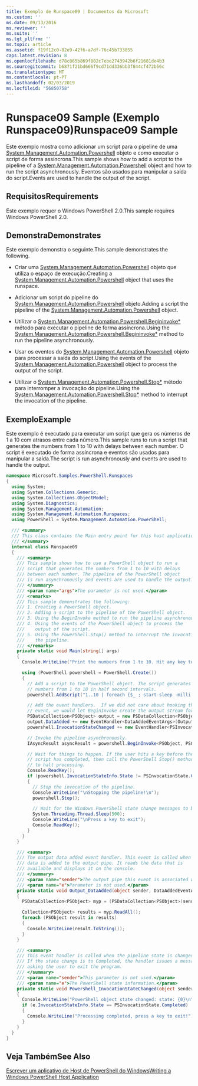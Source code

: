 ```yaml
---
title: Exemplo de Runspace09 | Documentos da Microsoft
ms.custom: ''
ms.date: 09/13/2016
ms.reviewer: ''
ms.suite: ''
ms.tgt_pltfrm: ''
ms.topic: article
ms.assetid: f19f12c0-82e9-42f6-a7df-76c45b733855
caps.latest.revision: 8
ms.openlocfilehash: d78c865b869f802c7ebe2743942b6f21681de4b3
ms.sourcegitcommit: b6871f21bd666f9cd71dd336bb3f844cf472b56c
ms.translationtype: MT
ms.contentlocale: pt-PT
ms.lasthandoff: 02/03/2019
ms.locfileid: "56850758"
---
```

# <a name="runspace09-sample"></a><span data-ttu-id="21e48-102">Runspace09 Sample (Exemplo Runspace09)</span><span class="sxs-lookup"><span data-stu-id="21e48-102">Runspace09 Sample</span></span>

<span data-ttu-id="21e48-103">Este exemplo mostra como adicionar um script para o pipeline de uma [System.Management.Automation.Powershell](/dotnet/api/system.management.automation.powershell) objeto e como executar o script de forma assíncrona.</span><span class="sxs-lookup"><span data-stu-id="21e48-103">This sample shows how to add a script to the pipeline of a [System.Management.Automation.Powershell](/dotnet/api/system.management.automation.powershell) object and how to run the script asynchronously.</span></span> <span data-ttu-id="21e48-104">Eventos são usados para manipular a saída do script.</span><span class="sxs-lookup"><span data-stu-id="21e48-104">Events are used to handle the output of the script.</span></span>

## <a name="requirements"></a><span data-ttu-id="21e48-105">Requisitos</span><span class="sxs-lookup"><span data-stu-id="21e48-105">Requirements</span></span>

<span data-ttu-id="21e48-106">Este exemplo requer o Windows PowerShell 2.0.</span><span class="sxs-lookup"><span data-stu-id="21e48-106">This sample requires Windows PowerShell 2.0.</span></span>

## <a name="demonstrates"></a><span data-ttu-id="21e48-107">Demonstra</span><span class="sxs-lookup"><span data-stu-id="21e48-107">Demonstrates</span></span>

<span data-ttu-id="21e48-108">Este exemplo demonstra o seguinte.</span><span class="sxs-lookup"><span data-stu-id="21e48-108">This sample demonstrates the following.</span></span>

- <span data-ttu-id="21e48-109">Criar uma [System.Management.Automation.Powershell](/dotnet/api/system.management.automation.powershell) objeto que utiliza o espaço de execução.</span><span class="sxs-lookup"><span data-stu-id="21e48-109">Creating a [System.Management.Automation.Powershell](/dotnet/api/system.management.automation.powershell) object that uses the runspace.</span></span>

- <span data-ttu-id="21e48-110">Adicionar um script do pipeline do [System.Management.Automation.Powershell](/dotnet/api/system.management.automation.powershell) objeto.</span><span class="sxs-lookup"><span data-stu-id="21e48-110">Adding a script the pipeline of the [System.Management.Automation.Powershell](/dotnet/api/system.management.automation.powershell) object.</span></span>

- <span data-ttu-id="21e48-111">Utilizar o [System.Management.Automation.Powershell.Begininvoke\*](/dotnet/api/System.Management.Automation.PowerShell.BeginInvoke) método para executar o pipeline de forma assíncrona.</span><span class="sxs-lookup"><span data-stu-id="21e48-111">Using the [System.Management.Automation.Powershell.Begininvoke\*](/dotnet/api/System.Management.Automation.PowerShell.BeginInvoke) method to run the pipeline asynchronously.</span></span>

- <span data-ttu-id="21e48-112">Usar os eventos do [System.Management.Automation.Powershell](/dotnet/api/system.management.automation.powershell) objeto para processar a saída do script.</span><span class="sxs-lookup"><span data-stu-id="21e48-112">Using the events of the [System.Management.Automation.Powershell](/dotnet/api/system.management.automation.powershell) object to process the output of the script.</span></span>

- <span data-ttu-id="21e48-113">Utilizar o [System.Management.Automation.Powershell.Stop\*](/dotnet/api/System.Management.Automation.PowerShell.Stop) método para interromper a invocação do pipeline.</span><span class="sxs-lookup"><span data-stu-id="21e48-113">Using the [System.Management.Automation.Powershell.Stop\*](/dotnet/api/System.Management.Automation.PowerShell.Stop) method to interrupt the invocation of the pipeline.</span></span>

## <a name="example"></a><span data-ttu-id="21e48-114">Exemplo</span><span class="sxs-lookup"><span data-stu-id="21e48-114">Example</span></span>

<span data-ttu-id="21e48-115">Este exemplo é executado para executar um script que gera os números de 1 a 10 com atrasos entre cada número.</span><span class="sxs-lookup"><span data-stu-id="21e48-115">This sample runs to run a script that generates the numbers from 1 to 10 with delays between each number.</span></span> <span data-ttu-id="21e48-116">O script é executado de forma assíncrona e eventos são usados para manipular a saída.</span><span class="sxs-lookup"><span data-stu-id="21e48-116">The script is run asynchronously and events are used to handle the output.</span></span>

```csharp
namespace Microsoft.Samples.PowerShell.Runspaces
{
  using System;
  using System.Collections.Generic;
  using System.Collections.ObjectModel;
  using System.Diagnostics;
  using System.Management.Automation;
  using System.Management.Automation.Runspaces;
  using PowerShell = System.Management.Automation.PowerShell;

  /// <summary>
  /// This class contains the Main entry point for this host application.
  /// </summary>
  internal class Runspace09
  {
    /// <summary>
    /// This sample shows how to use a PowerShell object to run a
    /// script that generates the numbers from 1 to 10 with delays
    /// between each number. The pipeline of the PowerShell object
    /// is run asynchronously and events are used to handle the output.
    /// </summary>
    /// <param name="args">The parameter is not used.</param>
    /// <remarks>
    /// This sample demonstrates the following:
    /// 1. Creating a PowerShell object.
    /// 2. Adding a script to the pipeline of the PowerShell object.
    /// 3. Using the BeginInvoke method to run the pipeline asynchronously.
    /// 4. Using the events of the PowerShell object to process the
    ///    output of the script.
    /// 5. Using the PowerShell.Stop() method to interrupt the invocation of
    ///    the pipeline.
    /// </remarks>
    private static void Main(string[] args)
    {
      Console.WriteLine("Print the numbers from 1 to 10. Hit any key to halt processing\n");

      using (PowerShell powershell = PowerShell.Create())
      {
        // Add a script to the PowerShell object. The script generates the
        // numbers from 1 to 10 in half second intervals.
        powershell.AddScript("1..10 | foreach {$_ ; start-sleep -milli 500}");

        // Add the event handlers.  If we did not care about hooking the DataAdded
        // event, we would let BeginInvoke create the output stream for us.
        PSDataCollection<PSObject> output = new PSDataCollection<PSObject>();
        output.DataAdded += new EventHandler<DataAddedEventArgs>(Output_DataAdded);
        powershell.InvocationStateChanged += new EventHandler<PSInvocationStateChangedEventArgs>(Powershell_InvocationStateChanged);

        // Invoke the pipeline asynchronously.
        IAsyncResult asyncResult = powershell.BeginInvoke<PSObject, PSObject>(null, output);

        // Wait for things to happen. If the user hits a key before the
        // script has completed, then call the PowerShell Stop() method
        // to halt processing.
        Console.ReadKey();
        if (powershell.InvocationStateInfo.State != PSInvocationState.Completed)
        {
          // Stop the invocation of the pipeline.
          Console.WriteLine("\nStopping the pipeline!\n");
          powershell.Stop();

          // Wait for the Windows PowerShell state change messages to be displayed.
          System.Threading.Thread.Sleep(500);
          Console.WriteLine("\nPress a key to exit");
          Console.ReadKey();
        }
      }
    }

    /// <summary>
    /// The output data added event handler. This event is called when
    /// data is added to the output pipe. It reads the data that is
    /// available and displays it on the console.
    /// </summary>
    /// <param name="sender">The output pipe this event is associated with.</param>
    /// <param name="e">Parameter is not used.</param>
    private static void Output_DataAdded(object sender, DataAddedEventArgs e)
    {
      PSDataCollection<PSObject> myp = (PSDataCollection<PSObject>)sender;

      Collection<PSObject> results = myp.ReadAll();
      foreach (PSObject result in results)
      {
        Console.WriteLine(result.ToString());
      }
    }

    /// <summary>
    /// This event handler is called when the pipeline state is changed.
    /// If the state change is to Completed, the handler issues a message
    /// asking the user to exit the program.
    /// </summary>
    /// <param name="sender">This parameter is not used.</param>
    /// <param name="e">The PowerShell state information.</param>
    private static void Powershell_InvocationStateChanged(object sender, PSInvocationStateChangedEventArgs e)
    {
      Console.WriteLine("PowerShell object state changed: state: {0}\n", e.InvocationStateInfo.State);
      if (e.InvocationStateInfo.State == PSInvocationState.Completed)
      {
        Console.WriteLine("Processing completed, press a key to exit!");
      }
    }
  }
}
```

## <a name="see-also"></a><span data-ttu-id="21e48-117">Veja Também</span><span class="sxs-lookup"><span data-stu-id="21e48-117">See Also</span></span>

[<span data-ttu-id="21e48-118">Escrever um aplicativo de Host de PowerShell do Windows</span><span class="sxs-lookup"><span data-stu-id="21e48-118">Writing a Windows PowerShell Host Application</span></span>](./writing-a-windows-powershell-host-application.md)